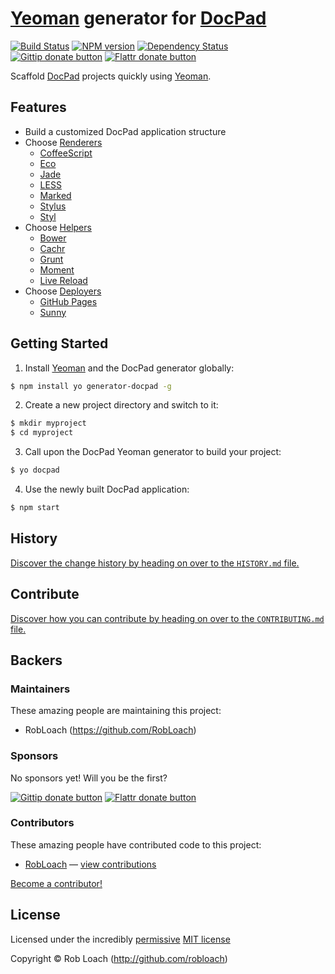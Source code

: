 <!-- TITLE/ -->

# [Yeoman](http://yeoman.io) generator for [DocPad](http://docpad.org)

<!-- /TITLE -->

<!-- BADGES/ -->

[![Build Status](http://img.shields.io/travis-ci/RobLoach/generator-docpad.png?branch=master)](http://travis-ci.org/RobLoach/generator-docpad "Check this project's build status on TravisCI")
[![NPM version](http://badge.fury.io/js/generator-docpad.png)](https://npmjs.org/package/generator-docpad "View this project on NPM")
[![Dependency Status](https://david-dm.org/RobLoach/generator-docpad.png?theme=shields.io)](https://david-dm.org/RobLoach/generator-docpad)<br/>
[![Gittip donate button](http://img.shields.io/gittip/robloach.png)](https://www.gittip.com/robloach/ "Donate weekly to this project using Gittip")
[![Flattr donate button](http://img.shields.io/flattr/donate.png?color=yellow)](http://flattr.com/thing/2257574/RobLoach "Donate monthly to this project using Flattr")

<!-- /BADGES -->


Scaffold [DocPad](http://docpad.org) projects quickly using [Yeoman](http://yeoman.io).


## Features

* Build a customized DocPad application structure
* Choose [Renderers](http://docpad.org/docs/plugins#renderers)
  * [CoffeeScript](http://docpad.org/plugin/coffeescript)
  * [Eco](http://docpad.org/plugin/eco)
  * [Jade](http://docpad.org/plugin/jade)
  * [LESS](http://docpad.org/plugin/less)
  * [Marked](http://docpad.org/plugin/marked)
  * [Stylus](http://docpad.org/plugin/stylus)
  * [Styl](http://docpad.org/plugin/styl)
* Choose [Helpers](http://docpad.org/docs/plugins#helpers)
  * [Bower](http://github.com/robloach/docpad-plugin-bower)
  * [Cachr](http://docpad.org/plugin/cachr)
  * [Grunt](http://github.com/robloach/docpad-plugin-grunt)
  * [Moment](http://docpad.org/plugin/moment)
  * [Live Reload](http://docpad.org/plugin/livereload)
* Choose [Deployers](http://docpad.org/docs/plugins#deployers)
  * [GitHub Pages](http://docpad.org/plugin/ghpages)
  * [Sunny](https://github.com/bobobo1618/docpad-plugin-sunny)


## Getting Started

1. Install [Yeoman](http://yeoman.io) and the DocPad generator globally:

  ``` bash
  $ npm install yo generator-docpad -g
  ```

2. Create a new project directory and switch to it:

  ``` bash
  $ mkdir myproject
  $ cd myproject
  ```

3. Call upon the DocPad Yeoman generator to build your project:

  ``` bash
  $ yo docpad
  ```

4. Use the newly built DocPad application:

  ``` bash
  $ npm start
  ```


<!-- HISTORY/ -->

## History
[Discover the change history by heading on over to the `HISTORY.md` file.](https://github.com/RobLoach/generator-docpad/blob/master/HISTORY.md#files)

<!-- /HISTORY -->


<!-- CONTRIBUTE/ -->

## Contribute

[Discover how you can contribute by heading on over to the `CONTRIBUTING.md` file.](https://github.com/RobLoach/generator-docpad/blob/master/CONTRIBUTING.md#files)

<!-- /CONTRIBUTE -->


<!-- BACKERS/ -->

## Backers

### Maintainers

These amazing people are maintaining this project:

- RobLoach (https://github.com/RobLoach)

### Sponsors

No sponsors yet! Will you be the first?

[![Gittip donate button](http://img.shields.io/gittip/robloach.png)](https://www.gittip.com/robloach/ "Donate weekly to this project using Gittip")
[![Flattr donate button](http://img.shields.io/flattr/donate.png?color=yellow)](http://flattr.com/thing/2257574/RobLoach "Donate monthly to this project using Flattr")

### Contributors

These amazing people have contributed code to this project:

- [RobLoach](https://github.com/RobLoach) — [view contributions](https://github.com/RobLoach/generator-docpad/commits?author=RobLoach)

[Become a contributor!](https://github.com/RobLoach/generator-docpad/blob/master/CONTRIBUTING.md#files)

<!-- /BACKERS -->


<!-- LICENSE/ -->

## License

Licensed under the incredibly [permissive](http://en.wikipedia.org/wiki/Permissive_free_software_licence) [MIT license](http://creativecommons.org/licenses/MIT/)

Copyright &copy; Rob Loach (http://github.com/robloach)

<!-- /LICENSE -->


